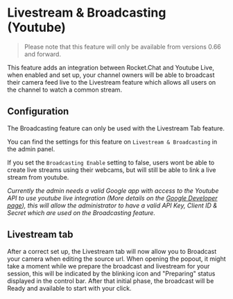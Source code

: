 # Livestream & Broadcasting \(Youtube\)

> Please note that this feature will only be available from versions 0.66 and forward.

This feature adds an integration between Rocket.Chat and Youtube Live, when enabled and set up, your channel owners will be able to broadcast their camera feed live to the Livestream feature which allows all users on the channel to watch a common stream.

## Configuration

The Broadcasting feature can only be used with the Livestream Tab feature.

You can find the settings for this feature on `Livestream & Broadcasting` in the admin panel.

If you set the `Broadcasting Enable` setting to false, users wont be able to create live streams using their webcams, but will still be able to link a live stream from youtube.

_Currently the admin needs a valid Google app with access to the Youtube API to use youtube live integration \(More details on the_ [_Google Developer page_](https://developers.google.com/youtube/v3/)_\), this will allow the administrator to have a valid API Key, Client ID & Secret which are used on the Broadcasting feature._

## Livestream tab

After a correct set up, the Livestream tab will now allow you to Broadcast your camera when editing the source url. When opening the popout, it might take a moment while we prepare the broadcast and livestream for your session, this will be indicated by the blinking icon and "Preparing" status displayed in the control bar. After that initial phase, the broadcast will be Ready and available to start with your click.

